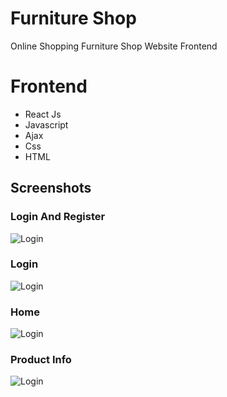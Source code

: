 # Furniture Shop
Online Shopping Furniture Shop Website Frontend



# Frontend
- React Js
- Javascript
- Ajax
- Css
- HTML



## Screenshots

### Login And Register
![Login](https://github.com/abhinayak05/furnitures_store_frontend/blob/main/screenshots/loginregister.png?raw=true)
### Login
![Login](https://github.com/abhinayak05/furnitures_store_frontend/blob/main/screenshots/login.png?raw=true)
### Home
![Login](https://github.com/abhinayak05/furnitures_store_frontend/blob/main/screenshots/homepageproducts.png?raw=true)

### Product Info
![Login](https://github.com/abhinayak05/furnitures_store_frontend/blob/main/screenshots/productInfo.png?raw=true)
